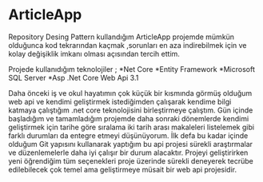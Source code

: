 # ArticleApp


Repository Desing Pattern kullandığım ArticleApp projemde mümkün olduğunca kod tekrarından kaçmak ,sorunları en aza indirebilmek için ve kolay değişiklik imkanı olması açısından tercih ettim.

Projede kullanıdığım teknolojiler ; 
*Net Core 
*Entity Framework
*Microsoft SQL Server
*Asp .Net Core Web Api 3.1 

Daha önceki iş ve okul hayatımın çok küçük bir kısmında görmüş olduğum web api ve kendimi geliştirmek istediğimden çalışarak kendime bilgi katmaya çalıştığım .net core teknolojisini birleştirmeye çalıştım.
Gün içinde başladığım ve tamamladığım projemde daha sonraki dönemlerde kendimi geliştirmek için tarihe göre sıralama iki tarih arası makaleleri listelemek gibi farklı durumları da entegre etmeyi düşünüyorum.
İlk defa bu kadar içinde olduğum Git yapısını kullanarak yaptığım bu api projesi sürekli araştırmalar ve düzenlemelerle daha iyi çalışır bir durum alacaktır. 
Projeyi geliştirirken yeni öğrendiğim tüm seçenekleri proje üzerinde sürekli deneyerek tecrübe edilebilecek çok temel ama geliştirmeye müsait bir web api projesidir.
